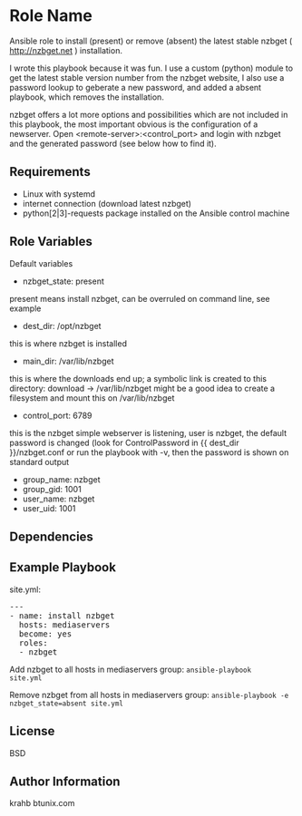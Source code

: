 Role Name
=========

Ansible role to install (present) or remove (absent) the latest stable nzbget ( http://nzbget.net ) installation.

I wrote this playbook because it was fun. I use a custom (python) module to get the latest stable version number from the nzbget website, I also use a password lookup to geberate a new password, and added a absent playbook, which removes the installation.

nzbget offers a lot more options and possibilities which are not included in this playbook, the most important obvious is the configuration of a newserver. Open &lt;remote-server&gt;:&lt;control_port&gt; and login with nzbget and the generated password (see below how to find it).


Requirements
------------

- Linux with systemd
- internet connection (download latest nzbget)
- python[2|3]-requests package installed on the Ansible control machine


Role Variables
--------------

Default variables
- nzbget_state: present

present means install nzbget, can be overruled on command line, see example
- dest_dir: /opt/nzbget

this is where nzbget is installed
- main_dir: /var/lib/nzbget

this is where the downloads end up;
a symbolic link is created to this directory: download -> /var/lib/nzbget
might be a good idea to create a filesystem and mount this on /var/lib/nzbget
- control_port: 6789

this is the nzbget simple webserver is listening, user is nzbget,
the default password is changed (look for ControlPassword in {{ dest_dir }}/nzbget.conf
or run the playbook with -v, then the password is shown on standard output
- group_name: nzbget
- group_gid: 1001
- user_name: nzbget
- user_uid: 1001


Dependencies
------------


Example Playbook
----------------
site.yml:
<pre>
---
- name: install nzbget
  hosts: mediaservers
  become: yes
  roles:
  - nzbget
</pre>
Add nzbget to all hosts in mediaservers group:
<code>ansible-playbook site.yml</code>

Remove nzbget from all hosts in mediaservers group:
<code>ansible-playbook -e nzbget_state=absent site.yml</code>


License
-------

BSD

Author Information
------------------

krahb
btunix.com

